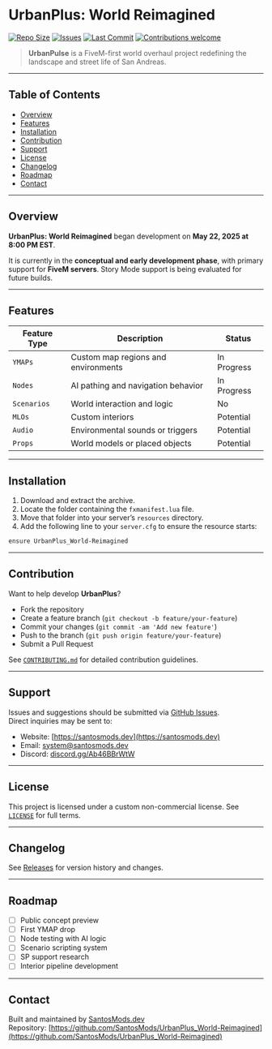 # UrbanPlus: World Reimagined

[![Repo Size](https://img.shields.io/github/repo-size/SantosMods/UrbanPlus_World-Reimagined)](https://github.com/SantosMods/UrbanPlus_World-Reimagined)
[![Issues](https://img.shields.io/github/issues/SantosMods/UrbanPlus_World-Reimagined)](https://github.com/SantosMods/UrbanPlus_World-Reimagined/issues)
[![Last Commit](https://img.shields.io/github/last-commit/SantosMods/UrbanPlus_World-Reimagined)](https://github.com/SantosMods/UrbanPlus_World-Reimagined/commits/main)
[![Contributions welcome](https://img.shields.io/badge/contributions-welcome-brightgreen.svg)](CONTRIBUTING.md)

> **UrbanPulse** is a FiveM-first world overhaul project redefining the landscape and street life of San Andreas.

---

## Table of Contents

- [Overview](#overview)
- [Features](#features)
- [Installation](#installation)
- [Contribution](#contribution)
- [Support](#support)
- [License](#license)
- [Changelog](#changelog)
- [Roadmap](#roadmap)
- [Contact](#contact)

---

## Overview

**UrbanPlus: World Reimagined** began development on **May 22, 2025 at 8:00 PM EST**.

It is currently in the **conceptual and early development phase**, with primary support for **FiveM servers**. Story Mode support is being evaluated for future builds.

---

## Features

| Feature Type | Description                           | Status        |
|--------------|---------------------------------------|---------------|
| `YMAPs`      | Custom map regions and environments   | In Progress   |
| `Nodes`      | AI pathing and navigation behavior    | In Progress   |
| `Scenarios`  | World interaction and logic           | No            |
| `MLOs`       | Custom interiors                      | Potential     |
| `Audio`      | Environmental sounds or triggers      | Potential     |
| `Props`      | World models or placed objects        | Potential     |

---

## Installation

1. Download and extract the archive.
2. Locate the folder containing the `fxmanifest.lua` file.
3. Move that folder into your server’s `resources` directory.
4. Add the following line to your `server.cfg` to ensure the resource starts:

```bash
ensure UrbanPlus_World-Reimagined
```

---

## Contribution

Want to help develop **UrbanPlus**?

- Fork the repository
- Create a feature branch (`git checkout -b feature/your-feature`)
- Commit your changes (`git commit -am 'Add new feature'`)
- Push to the branch (`git push origin feature/your-feature`)
- Submit a Pull Request

See [`CONTRIBUTING.md`](CONTRIBUTING.md) for detailed contribution guidelines.

---

## Support

Issues and suggestions should be submitted via [GitHub Issues](https://github.com/SantosMods/UrbanPulse_World-Reimagined/issues).  
Direct inquiries may be sent to:

- Website: [https://santosmods.dev](https://santosmods.dev)  
- Email: system@santosmods.dev  
- Discord: [discord.gg/Ab46BBrWtW](https://discord.gg/Ab46BBrWtW)

---

## License

This project is licensed under a custom non-commercial license. See [`LICENSE`](LICENSE) for full terms.

---

## Changelog

See [Releases](https://github.com/SantosMods/UrbanPlus_World-Reimagined/releases) for version history and changes.

---

## Roadmap

- [ ] Public concept preview
- [ ] First YMAP drop
- [ ] Node testing with AI logic
- [ ] Scenario scripting system
- [ ] SP support research
- [ ] Interior pipeline development

---

## Contact

Built and maintained by [SantosMods.dev](https://santosmods.dev)  
Repository: [https://github.com/SantosMods/UrbanPlus_World-Reimagined](https://github.com/SantosMods/UrbanPlus_World-Reimagined)
